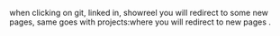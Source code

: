 when clicking on git, linked in, showreel you will redirect to some new pages, 
same goes with projects:where you will redirect to new pages .
